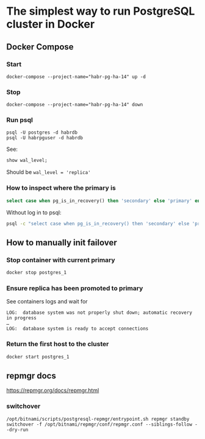 # The simplest way to run PostgreSQL cluster in Docker

## Docker Compose
### Start
`docker-compose --project-name="habr-pg-ha-14" up -d`

### Stop
`docker-compose --project-name="habr-pg-ha-14" down`

### Run psql
`psql -U postgres -d habrdb`  
`psql -U habrpguser -d habrdb`

See:
```sql
show wal_level;
```
Should be `wal_level = 'replica'`

### How to inspect where the primary is
```sql
select case when pg_is_in_recovery() then 'secondary' else 'primary' end as host_status;
```

Without log in to psql:
```bash
psql -c "select case when pg_is_in_recovery() then 'secondary' else 'primary' end as host_status;" "dbname=habrdb user=habrpguser password=pgpwd4habr"
```

## How to manually init failover

### Stop container with current primary
```bash
docker stop postgres_1
```

### Ensure replica has been promoted to primary
See containers logs and wait for
```
LOG:  database system was not properly shut down; automatic recovery in progress
…
LOG:  database system is ready to accept connections
```

### Return the first host to the cluster
```bash
docker start postgres_1
```

## repmgr docs
https://repmgr.org/docs/repmgr.html

### switchover
`/opt/bitnami/scripts/postgresql-repmgr/entrypoint.sh repmgr standby switchover -f /opt/bitnami/repmgr/conf/repmgr.conf --siblings-follow --dry-run`